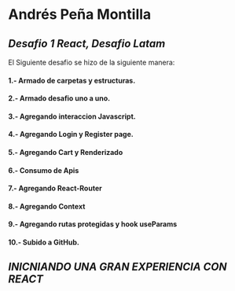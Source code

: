 # Andrés Peña Montilla
## _Desafio 1 React, Desafio Latam_

El Siguiente desafio se hizo de la siguiente manera:
#### 1.- Armado de carpetas y estructuras.
#### 2.- Armado desafio uno a uno.
#### 3.- Agregando interaccion Javascript.
#### 4.- Agregando Login y Register page.
#### 5.- Agregando Cart y Renderizado
#### 6.- Consumo de Apis
#### 7.- Agregando React-Router
#### 8.- Agregando Context
#### 9.- Agregando rutas protegidas y hook useParams
#### 10.- Subido a GitHub.


## _INICNIANDO UNA GRAN EXPERIENCIA CON REACT_
